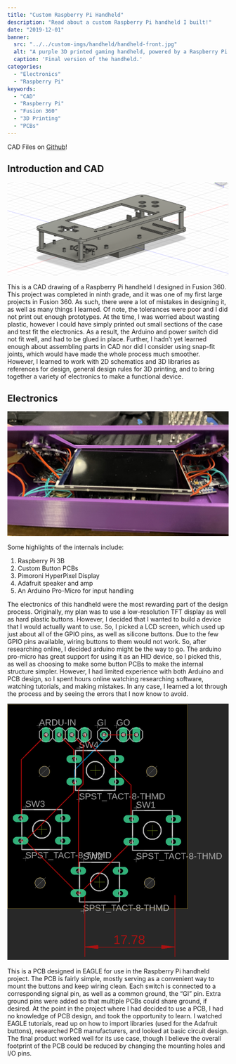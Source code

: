 ```yaml
---
title: "Custom Raspberry Pi Handheld"
description: "Read about a custom Raspberry Pi handheld I built!"
date: "2019-12-01"
banner:
  src: "../../custom-imgs/handheld/handheld-front.jpg"
  alt: "A purple 3D printed gaming handheld, powered by a Raspberry Pi."
  caption: 'Final version of the handheld.'
categories:
  - "Electronics"
  - "Raspberry Pi"
keywords:
  - "CAD"
  - "Raspberry Pi"
  - "Fusion 360"
  - "3D Printing"
  - "PCBs"
---
```


CAD Files on <u><a>[Github](https://github.com/AnnoyingDoge/CAD-Projects/tree/main/Pi%20Handheld)</a></u>!

## Introduction and CAD

![Case designed in Fusion 360, pictured without sides.](../../custom-imgs/handheld/Handheld-CAD.png "Case designed in Fusion 360, without sides.")

This is a CAD drawing of a Raspberry Pi handheld I designed in Fusion 360. This project was completed in ninth grade, and it was one of my first large projects in Fusion 360. As such, there were a lot of mistakes in designing it, as well as many things I learned. Of note, the tolerances were poor and I did not print out enough prototypes. At the time, I was worried about wasting plastic, however I could have simply printed out small sections of the case and test fit the electronics. As a result, the Arduino and power switch did not fit well, and had to be glued in place. Further, I hadn’t yet learned enough about assembling parts in CAD nor did I consider using snap-fit joints, which would have made the whole process much smoother. However, I learned to work with 2D schematics and 3D libraries as references for design, general design rules for 3D printing, and to bring together a variety of electronics to make a functional device.

## Electronics

![Handheld internals, wires, screens, and PCBs pictured.](../../custom-imgs/handheld/handheld-internals-crop.jpg "The internals of the handheld.")

Some highlights of the internals include:
1. Raspberry Pi 3B
2. Custom Button PCBs
3. Pimoroni HyperPixel Display
4. Adafruit speaker and amp
5. An Arduino Pro-Micro for input handling

The electronics of this handheld were the most rewarding part of the design process. Originally, my plan was to use a low-resolution TFT display as well as hard plastic buttons. However, I decided that I wanted to build a device that I would actually want to use. So, I picked a LCD screen, which used up just about all of the GPIO pins, as well as silicone buttons. Due to the few GPIO pins available, wiring buttons to them would not work. So, after researching online, I decided arduino might be the way to go. The arduino pro-micro has great support for using it as an HID device, so I picked this, as well as choosing to make some button PCBs to make the internal structure simpler. However, I had limited experience with both Arduino and PCB design, so I spent hours online watching researching software, watching tutorials, and making mistakes. In any case, I learned a lot through the process and by seeing the errors that I now know to avoid.

![4-Button PCB Schematics pictured.](../../custom-imgs/handheld/PCB-black.png "Custom designed (in EAGLE) button PCBs.")

This is a PCB designed in EAGLE for use in the Raspberry Pi handheld project. The PCB is fairly simple, mostly serving as a convenient way to mount the buttons and keep wiring clean. Each switch is connected to a corresponding signal pin, as well as a common ground, the “GI” pin. Extra ground pins were added so that multiple PCBs could share ground, if desired. At the point in the project where I had decided to use a PCB, I had no knowledge of PCB design, and took the opportunity to learn. I watched EAGLE tutorials, read up on how to import libraries (used for the Adafruit buttons), researched PCB manufacturers, and looked at basic circuit design. The final product worked well for its use case, though I believe the overall footprint of the PCB could be reduced by changing the mounting holes and I/O pins.